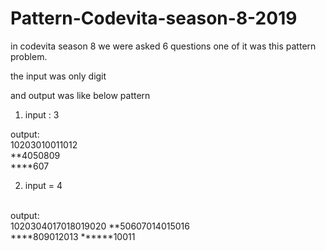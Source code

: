 # Pattern-Codevita-season-8-2019
in codevita season 8 we were asked 6 questions one of it was this pattern problem.

the input was only digit

and output was like below pattern<br>
1. input : 3 

output:<br>
10203010011012<br>
**4050809<br>
****607
<br>

2. input = 4
<br>
output:<br>1020304017018019020
**50607014015016<br>****809012013
******10011<br>
